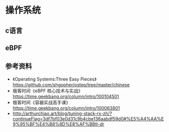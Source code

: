# 操作系统
## c语言
## eBPF
## 参考资料
- 《Operating Systems:Three Easy Pieces》https://github.com/shgopher/ostep/tree/master/chinese
- 极客时间《eBPF 核心技术与实战》https://time.geekbang.org/column/intro/100104501
- 极客时间《容器实战高手课》https://time.geekbang.org/column/intro/100063801                
- http://arthurchiao.art/blog/tuning-stack-rx-zh/?continueFlag=3df7bf03e0d31c9b4cbe136aabdf59d0#%E5%A4%AA%E9%95%BF%E4%B8%8D%E8%AF%BBtl-dr
